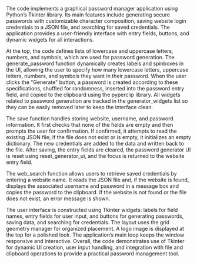 The code implements a graphical password manager application using Python’s Tkinter library. Its main features include generating secure passwords with customizable character composition, saving website login credentials to a JSON file, and searching for saved credentials. The application provides a user-friendly interface with entry fields, buttons, and dynamic widgets for all interactions.

At the top, the code defines lists of lowercase and uppercase letters, numbers, and symbols, which are used for password generation. The generate_password function dynamically creates labels and spinboxes in the UI, allowing the user to specify how many lowercase letters, uppercase letters, numbers, and symbols they want in their password. When the user clicks the "Generate" button, a password is created according to these specifications, shuffled for randomness, inserted into the password entry field, and copied to the clipboard using the pyperclip library. All widgets related to password generation are tracked in the generator_widgets list so they can be easily removed later to keep the interface clean.

The save function handles storing website, username, and password information. It first checks that none of the fields are empty and then prompts the user for confirmation. If confirmed, it attempts to read the existing JSON file; if the file does not exist or is empty, it initializes an empty dictionary. The new credentials are added to the data and written back to the file. After saving, the entry fields are cleared, the password generator UI is reset using reset_generator_ui, and the focus is returned to the website entry field.

The web_search function allows users to retrieve saved credentials by entering a website name. It reads the JSON file and, if the website is found, displays the associated username and password in a message box and copies the password to the clipboard. If the website is not found or the file does not exist, an error message is shown.

The user interface is constructed using Tkinter widgets: labels for field names, entry fields for user input, and buttons for generating passwords, saving data, and searching for credentials. The layout uses the grid geometry manager for organized placement. A logo image is displayed at the top for a polished look. The application’s main loop keeps the window responsive and interactive. Overall, the code demonstrates use of Tkinter for dynamic UI creation, user input handling, and integration with file and clipboard operations to provide a practical password management tool.
